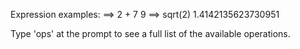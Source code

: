 Expression examples:
==> 2 + 7
9
==> sqrt(2)
1.4142135623730951

Type 'ops' at the prompt to see a full list of the available operations.
